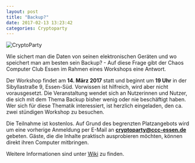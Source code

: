 ```yaml
---
layout: post
title: "Backup?"
date: 2017-02-13 13:23:42
categories: Cryptoparty
---
```


![CryptoParty](/media/2014-07-04/web_800px.png)


Wie sichert man die Daten von seinen elektronischen Geräten und wo speichert man am besten sein Backup? - Auf diese Frage gibt der Chaos Computer Club Essen im Rahmen eines Workshops eine Antwort.

Der Workshop findet am **14. März 2017** statt und beginnt um **19 Uhr** in der Sibyllastraße 9, Essen-Süd. Vorwissen ist hilfreich, wird aber nicht vorausgesetzt. Die Veranstaltung wendet sich an Nutzerinnen und Nutzer, die sich mit dem Thema Backup bisher wenig oder nie beschäftigt haben. Wer sich für diese Thematik interessiert, ist herzlich eingeladen, den ca. zwei stündigen Workshop zu besuchen.

Die Teilnahme ist kostenlos. Auf Grund des begrenzten Platzangebots wird um eine vorherige Anmeldung per E-Mail an **cryptoparty@ccc-essen.de** gebeten. Gäste, die die Inhalte praktisch ausprobieren möchten, können direkt ihren Computer mitbringen.

Weitere Informationen sind unter [Wiki](https://dokuwiki.chaospott.de/events:crypto_party:crypto_party) zu finden.